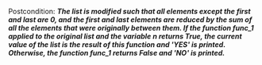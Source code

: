 Postcondition: ***The list is modified such that all elements except the first and last are 0, and the first and last elements are reduced by the sum of all the elements that were originally between them. If the function func_1 applied to the original list and the variable n returns True, the current value of the list is the result of this function and 'YES' is printed. Otherwise, the function func_1 returns False and 'NO' is printed.***